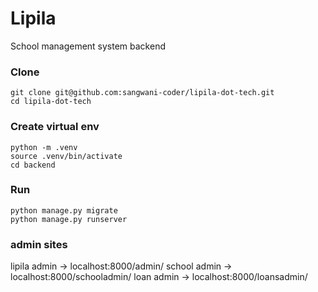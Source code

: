 # Lipila

School management system backend

### Clone

    git clone git@github.com:sangwani-coder/lipila-dot-tech.git
    cd lipila-dot-tech

### Create virtual env

    python -m .venv
    source .venv/bin/activate
    cd backend

### Run

    python manage.py migrate
    python manage.py runserver

### admin sites

lipila admin -> localhost:8000/admin/
school admin -> localhost:8000/schooladmin/
loan admin -> localhost:8000/loansadmin/